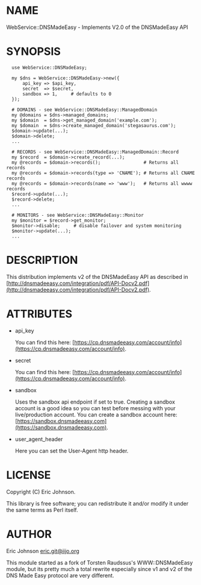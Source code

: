 # NAME

WebService::DNSMadeEasy - Implements V2.0 of the DNSMadeEasy API

# SYNOPSIS

      use WebService::DNSMadeEasy;
    
      my $dns = WebService::DNSMadeEasy->new({
          api_key => $api_key,
          secret  => $secret,
          sandbox => 1,     # defaults to 0
      });

      # DOMAINS - see WebService::DNSMadeEasy::ManagedDomain
      my @domains = $dns->managed_domains;
      my $domain  = $dns->get_managed_domain('example.com');
      my $domain  = $dns->create_managed_domain('stegasaurus.com');
      $domain->update(...);
      $domain->delete;
      ...

      # RECORDS - see WebService::DNSMadeEasy::ManagedDomain::Record
      my $record  = $domain->create_record(...);
      my @records = $domain->records();                # Returns all records
      my @records = $domain->records(type => 'CNAME'); # Returns all CNAME records
      my @records = $domain->records(name => 'www');   # Returns all wwww records
      $record->update(...);
      $record->delete;
      ...

      # MONITORS - see WebService::DNSMadeEasy::Monitor
      my $monitor = $record->get_monitor;
      $monitor->disable;     # disable failover and system monitoring
      $monitor->update(...);
      ...

# DESCRIPTION

This distribution implements v2 of the DNSMadeEasy API as described in
[http://dnsmadeeasy.com/integration/pdf/API-Docv2.pdf](http://dnsmadeeasy.com/integration/pdf/API-Docv2.pdf).

# ATTRIBUTES

- api\_key

    You can find this here: [https://cp.dnsmadeeasy.com/account/info](https://cp.dnsmadeeasy.com/account/info).

- secret

    You can find this here: [https://cp.dnsmadeeasy.com/account/info](https://cp.dnsmadeeasy.com/account/info).

- sandbox

    Uses the sandbox api endpoint if set to true.  Creating a sandbox account is a
    good idea so you can test before messing with your live/production account.
    You can create a sandbox account here: [https://sandbox.dnsmadeeasy.com](https://sandbox.dnsmadeeasy.com).

- user\_agent\_header

    Here you can set the User-Agent http header.  

# LICENSE

Copyright (C) Eric Johnson.

This library is free software; you can redistribute it and/or modify
it under the same terms as Perl itself.

# AUTHOR

Eric Johnson <eric.git@iijo.org>

This module started as a fork of Torsten Raudssus's WWW::DNSMadeEasy module,
but its pretty much a total rewrite especially since v1 and v2 of the DNS Made
Easy protocol are very different.
